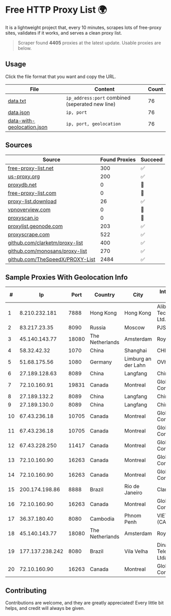 
# Free HTTP Proxy List 🌍

It is a lightweight project that, every 10 minutes, scrapes lots of free-proxy sites, validates if it works, and serves a clean proxy list.


> Scraper found **4405** proxies at the latest update. Usable proxies are below.

## Usage

Click the file format that you want and copy the URL.


|File|Content|Count|
|----|-------|-----|
|[data.txt](https://raw.githubusercontent.com/themiralay/Proxy-List-World/master/data.txt)|`ip_address:port` combined (seperated new line)|76|
|[data.json](https://raw.githubusercontent.com/themiralay/Proxy-List-World/master/data.json)|`ip, port`|76|
|[data-with-geolocation.json](https://raw.githubusercontent.com/themiralay/Proxy-List-World/master/data-with-geolocation.json)|`ip, port, geolocation`|76|

## Sources

|Source|Found Proxies|Succeed|
|------|-------------|-------|
|[free-proxy-list.net](https://free-proxy-list.net)|300|✅|
|[us-proxy.org](https://www.us-proxy.org)|200|✅|
|[proxydb.net](http://proxydb.net)|0|🚫|
|[free-proxy-list.com](https://free-proxy-list.com/?page=&port=&type%5B%5D=http&type%5B%5D=https&up_time=0&search=Search)|0|🚫|
|[proxy-list.download](https://www.proxy-list.download/HTTP)|26|✅|
|[vpnoverview.com](https://vpnoverview.com/privacy/anonymous-browsing/free-proxy-servers)|0|🚫|
|[proxyscan.io](https://www.proxyscan.io)|0|🚫|
|[proxylist.geonode.com](https://proxylist.geonode.com/api/proxy-list?limit=300&page=1&sort_by=lastChecked&sort_type=desc&protocols=http,https)|203|✅|
|[proxyscrape.com](https://api.proxyscrape.com/v2/?request=displayproxies&protocol=http&timeout=10000&country=all&ssl=all&anonymity=all)|522|✅|
|[github.com/clarketm/proxy-list](https://raw.githubusercontent.com/clarketm/proxy-list/master/proxy-list-raw.txt)|400|✅|
|[github.com/monosans/proxy-list](https://raw.githubusercontent.com/monosans/proxy-list/main/proxies/http.txt)|270|✅|
|[github.com/TheSpeedX/PROXY-List](https://raw.githubusercontent.com/TheSpeedX/PROXY-List/master/http.txt)|2484|✅|


## Sample Proxies With Geolocation Info

|#|Ip|Port|Country|City|Internet Service Provider|
|-|--|----|-------|----|-------------------------|
|1|8.210.232.181|7888|Hong Kong|Hong Kong|Alibaba (US) Technology Co., Ltd.|
|2|83.217.23.35|8090|Russia|Moscow|PJSC Rostelecom|
|3|45.140.143.77|18080|The Netherlands|Amsterdam|RoyaleHosting BV|
|4|58.32.42.32|1070|China|Shanghai|CHINANET-SH|
|5|51.68.175.56|1080|Germany|Limburg an der Lahn|OVH SAS|
|6|27.189.128.63|8089|China|Langfang|Chinanet|
|7|72.10.160.91|19831|Canada|Montreal|GloboTech Communications|
|8|27.189.132.2|8089|China|Langfang|Chinanet|
|9|27.189.130.0|8089|China|Langfang|Chinanet|
|10|67.43.236.18|10705|Canada|Montreal|GloboTech Communications|
|11|67.43.236.18|10705|Canada|Montreal|GloboTech Communications|
|12|67.43.228.250|11417|Canada|Montreal|GloboTech Communications|
|13|72.10.160.90|16263|Canada|Montreal|GloboTech Communications|
|14|72.10.160.90|16263|Canada|Montreal|GloboTech Communications|
|15|200.174.198.86|8888|Brazil|Rio de Janeiro|Claro S.A|
|16|72.10.160.90|16263|Canada|Montreal|GloboTech Communications|
|17|36.37.180.40|8080|Cambodia|Phnom Penh|VIETTEL (CAMBODIA) PTE|
|18|45.140.143.77|18080|The Netherlands|Amsterdam|RoyaleHosting BV|
|19|177.137.238.242|8080|Brazil|Vila Velha|Dinamica Telecomunicacoes Ltda|
|20|72.10.160.90|16263|Canada|Montreal|GloboTech Communications|



## Contributing

Contributions are welcome, and they are greatly appreciated! Every
little bit helps, and credit will always be given.

